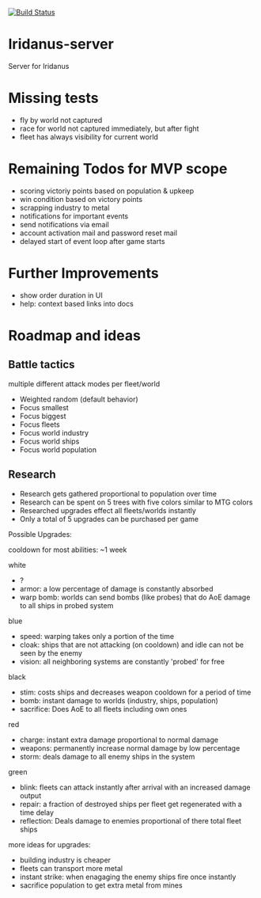 [![Build Status](https://travis-ci.org/Tschaul/iridanus-server.svg?branch=master)](https://travis-ci.org/Tschaul/iridanus-server)

# Iridanus-server
Server for Iridanus

# Missing tests

- fly by world not captured
- race for world not captured immediately, but after fight
- fleet has always visibility for current world

# Remaining Todos for MVP scope

- scoring victoriy points based on population & upkeep
- win condition based on victory points
- scrapping industry to metal
- notifications for important events
- send notifications via email
- account activation mail and password reset mail
- delayed start of event loop after game starts

# Further Improvements

- show order duration in UI
- help: context based links into docs

# Roadmap and ideas

## Battle tactics

multiple different attack modes per fleet/world

- Weighted random (default behavior)
- Focus smallest
- Focus biggest
- Focus fleets
- Focus world industry
- Focus world ships
- Focus world population

## Research

- Research gets gathered proportional to population over time
- Research can be spent on 5 trees with five colors similar to MTG colors
- Researched upgrades effect all fleets/worlds instantly
- Only a total of 5 upgrades can be purchased per game

Possible Upgrades:

cooldown for most abilities: ~1 week

white
- ?
- armor: a low percentage of damage is constantly absorbed
- warp bomb: worlds can send bombs (like probes) that do AoE damage to all ships in probed system

blue
- speed: warping takes only a portion of the time
- cloak: ships that are not attacking (on cooldown) and idle can not be seen by the enemy
- vision: all neighboring systems are constantly 'probed' for free

black
- stim: costs ships and decreases weapon cooldown for a period of time
- bomb: instant damage to worlds (industry, ships, population)
- sacrifice: Does AoE to all fleets including own ones

red
- charge: instant extra damage proportional to normal damage
- weapons: permanently increase normal damage by low percentage
- storm: deals damage to all enemy ships in the system

green
- blink: fleets can attack instantly after arrival with an increased damage output
- repair: a fraction of destroyed ships per fleet get regenerated with a time delay
- reflection: Deals damage to enemies proportional of there total fleet ships

more ideas for upgrades:

- building industry is cheaper
- fleets can transport more metal
- instant strike: when enagaging the enemy ships fire once instantly
- sacrifice population to get extra metal from mines



